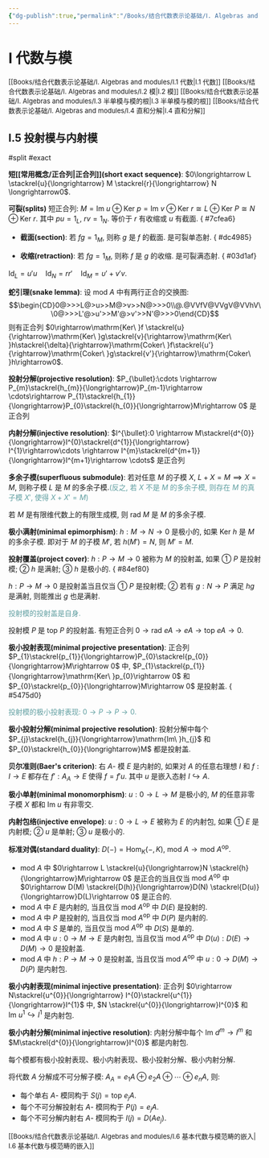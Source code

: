 ```yaml
---
{"dg-publish":true,"permalink":"/Books/结合代数表示论基础/Ⅰ. Algebras and modules/Ⅰ.5 投射模与内射模/","dgPassFrontmatter":true,"created":"2024-08-05T17:05:56.520+08:00","updated":"2024-08-05T17:12:49.211+08:00"}
---
```


# Ⅰ 代数与模

<font size="2">[[Books/结合代数表示论基础/Ⅰ. Algebras and modules/Ⅰ.1 代数\|Ⅰ.1 代数]] </font>
<font size="2">[[Books/结合代数表示论基础/Ⅰ. Algebras and modules/Ⅰ.2 模\|Ⅰ.2 模]] </font>
<font size="2">[[Books/结合代数表示论基础/Ⅰ. Algebras and modules/Ⅰ.3 半单模与模的根\|Ⅰ.3 半单模与模的根]] </font>
<font size="2">[[Books/结合代数表示论基础/Ⅰ. Algebras and modules/Ⅰ.4 直和分解\|Ⅰ.4 直和分解]] </font>
## Ⅰ.5 投射模与内射模
#split #exact

**短[[常用概念/正合列\|正合列]](short exact sequence)**:  $0\longrightarrow L \stackrel{u}{\longrightarrow} M \stackrel{r}{\longrightarrow} N \longrightarrow0$.

**可裂(splits)** 短正合列:  $M=\mathrm{\mathrm{Im\ }}u\oplus \mathrm{Ker\ }p=\mathrm{Im\ }v\oplus \mathrm{Ker\ }r\cong L\oplus \mathrm{Ker\ }P\cong N\oplus \mathrm{Ker\ }r$. 其中 $pu=1_{L},\ rv=1_{N}$. 等价于 $r$ 有收缩或 $u$ 有截面.
{ #7cfea6}


+ **截面(section)**: 若 $fg=1_{M}$, 则称 $g$ 是 $f$ 的截面. 是可裂单态射.
{ #dc4985}

+ **收缩(retraction)**: 若 $fg=1_{M}$, 则称 $f$ 是 $g$ 的收缩. 是可裂满态射.
{ #03d1af}


 $\mathrm{Id}_L=u'u\quad\mathrm{Id}_N=rr'\quad\mathrm{Id}_M=\upsilon'+v'v$.

**蛇引理(snake lemma)**: 设 $\mathrm{mod\ }A$ 中有两行正合的交换图:
$$\begin{CD}0@>>>L@>u>>M@>v>>N@>>>0\\@.@VVfV@VVgV@VVhV\\0@>>>L'@>u'>>M'@>v'>>N'@>>>0\end{CD}$$
则有正合列 $0\rightarrow\mathrm{Ker\ }f \stackrel{u}{\rightarrow}\mathrm{Ker\ }g\stackrel{v}{\rightarrow}\mathrm{Ker\ }h\stackrel{\delta}{\rightarrow}\mathrm{Coker\ }f\stackrel{u'}{\rightarrow}\mathrm{Coker\ }g\stackrel{v'}{\rightarrow}\mathrm{Coker\ }h\rightarrow0$.

**投射分解(projective resolution)**: $P_{\bullet}:\cdots \rightarrow P_{m}\stackrel{h_{m}}{\longrightarrow}P_{m-1}\rightarrow \cdots\rightarrow P_{1}\stackrel{h_{1}}{\longrightarrow}P_{0}\stackrel{h_{0}}{\longrightarrow}M\rightarrow 0$ 是正合列

**内射分解(injective resolution)**: $I^{\bullet}:0 \rightarrow M\stackrel{d^{0}}{\longrightarrow}I^{0}\stackrel{d^{1}}{\longrightarrow} I^{1}\rightarrow\cdots \rightarrow I^{m}\stackrel{d^{m+1}}{\longrightarrow}I^{m+1}\rightarrow \cdots$ 是正合列

**多余子模(superfluous submodule)**: 若对任意 $M$ 的子模 $X$, $L+X=M\implies X=M$, 则称子模 $L$ 是 $M$ 的多余子模.<font color=CadetBlue>(反之, 若 $X$ 不是 $M$ 的多余子模, 则存在 $M$ 的真子模 $X'$, 使得 $X+X'=M$)</font>

若 $M$ 是有限维代数上的有限生成模, 则 $\mathrm{rad\ }M$ 是 $M$ 的多余子模.

**极小满射(minimal epimorphism)**: $h:M\rightarrow N\rightarrow 0$ 是极小的, 如果 $\mathrm{Ker\ }h$ 是 $M$ 的多余子模. 即对于 $M$ 的子模 $M'$, 若 $h(M')=N$, 则 $M'=M$. 

**投射覆盖(project cover)**: $h:P\rightarrow M\rightarrow 0$ 被称为 $M$ 的投射盖, 如果 ① $P$ 是投射模; ② $h$ 是满射; ③ $h$ 是极小的.
{ #84ef80}


$h:P\rightarrow M\rightarrow 0$ 是投射盖当且仅当 ① $P$ 是投射模; ② 若有 $g:N\rightarrow P$ 满足 $hg$ 是满射, 则能推出 $g$ 也是满射.

<font color=CadetBlue>投射模的投射盖是自身.</font>

投射模 $P$ 是 $\mathrm{top\ }P$ 的投射盖. 有短正合列 $0\rightarrow \mathrm{rad\ }eA\rightarrow eA\rightarrow \mathrm{top\ }eA\rightarrow 0$.

**极小投射表现(minimal projective presentation)**: 正合列 $P_{1}\stackrel{p_{1}}{\longrightarrow}P_{0}\stackrel{p_{0}}{\longrightarrow}M\rightarrow 0$ 中, $P_{1}\stackrel{p_{1}}{\longrightarrow}\mathrm{Ker\ }p_{0}\rightarrow 0$ 和 $P_{0}\stackrel{p_{0}}{\longrightarrow}M\rightarrow 0$ 是投射盖.
{ #5475d0}


<font color=CadetBlue>投射模的极小投射表现: $0\rightarrow P \rightarrow P \rightarrow 0$.</font>

**极小投射分解(minimal projective resolution)**: 投射分解中每个 $P_{j}\stackrel{h_{j}}{\longrightarrow}\mathrm{Im\ }h_{j}$ 和 $P_{0}\stackrel{h_{0}}{\longrightarrow}M$ 都是投射盖. 

**贝尔准则(Baer's criterion)**: 右 $A$- 模 $E$ 是内射的, 如果对 $A$ 的任意右理想 $I$ 和 $f:I\rightarrow E$ 都存在 $f':A_{A}\rightarrow E$ 使得 $f=f'u$. 其中 $u$ 是嵌入态射 $I\hookrightarrow A$.

**极小单射(minimal monomorphism)**: $u:0\rightarrow L\rightarrow M$ 是极小的, $M$ 的任意非零子模 $X$ 都和 $\mathrm{Im\ }u$ 有非零交.

**内射包络(injective envelope)**: $u:0\rightarrow L\rightarrow E$ 被称为 $E$ 的内射包, 如果 ① $E$ 是内射模; ② $u$ 是单射; ③ $u$ 是极小的.

**标准对偶(standard duality)**:  $D(-)=\mathrm{Hom}_{K}(-,K)$,  $\mathrm{mod\ }A \rightarrow \mathrm{mod\ }{A^{\mathrm{op}}}$.
+  $\mathrm{mod\ }A$ 中 $0\rightarrow L \stackrel{u}{\longrightarrow}N \stackrel{h}{\longrightarrow}M\rightarrow 0$ 是正合的当且仅当 $\mathrm{mod\ }A^{\mathrm{op}}$ 中 $0\rightarrow D(M) \stackrel{D(h)}{\longrightarrow}D(N) \stackrel{D(u)}{\longrightarrow}D(L)\rightarrow 0$ 是正合的.
+ $\mathrm{mod\ }A$ 中 $E$ 是内射的, 当且仅当 $\mathrm{mod\ }A^{\mathrm{op}}$ 中 $D(E)$ 是投射的.
+ $\mathrm{mod\ }A$ 中 $P$ 是投射的, 当且仅当 $\mathrm{mod\ }A^{\mathrm{op}}$ 中 $D(P)$ 是内射的.
+ $\mathrm{mod\ }A$ 中 $S$ 是单的, 当且仅当 $\mathrm{mod\ }A^{\mathrm{op}}$ 中 $D(S)$ 是单的.
+ $\mathrm{mod\ }A$ 中 $u:0\rightarrow M\rightarrow E$ 是内射包, 当且仅当 $\mathrm{mod\ }A^{\mathrm{op}}$ 中 $D(u):D(E)\rightarrow D(M)\rightarrow 0$ 是投射盖.
+ $\mathrm{mod\ }A$ 中 $h:P\rightarrow M\rightarrow 0$ 是投射盖, 当且仅当 $\mathrm{mod\ }A^{\mathrm{op}}$ 中 $u:0\rightarrow D(M)\rightarrow D(P)$ 是内射包.

**极小内射表现(minimal injective presentation)**: 正合列 $0\rightarrow N\stackrel{u^{0}}{\longrightarrow} I^{0}\stackrel{u^{1}}{\longrightarrow}I^{1}$ 中, $N \stackrel{u^{0}}{\longrightarrow}I^{0}$ 和 $\mathrm{Im\ }u^{1}\hookrightarrow I^{1}$ 是内射包.

**极小内射分解(minimal injective resolution)**: 内射分解中每个 $\mathrm{Im\ }d^{m}\rightarrow I^{m}$ 和 $M\stackrel{d^{0}}{\longrightarrow}I^{0}$ 都是内射包. 

每个模都有极小投射表现、极小内射表现、极小投射分解、极小内射分解.

将代数 $A$ 分解成不可分解子模: $A_{A}=e_{1}A\oplus e_{2}A\oplus\cdots\oplus e_{n}A$, 则:
- 每个单右 $A$- 模同构于 $S(j)=\mathrm{top}\ e_{j}A$. 
- 每个不可分解投射右 $A$- 模同构于 $P(j)=e_{j}A$.
- 每个不可分解内射右 $A$- 模同构于 $I(j)=D(Ae_{j})$. 

<font size="2">[[Books/结合代数表示论基础/Ⅰ. Algebras and modules/Ⅰ.6 基本代数与模范畴的嵌入\|Ⅰ.6 基本代数与模范畴的嵌入]] </font>
